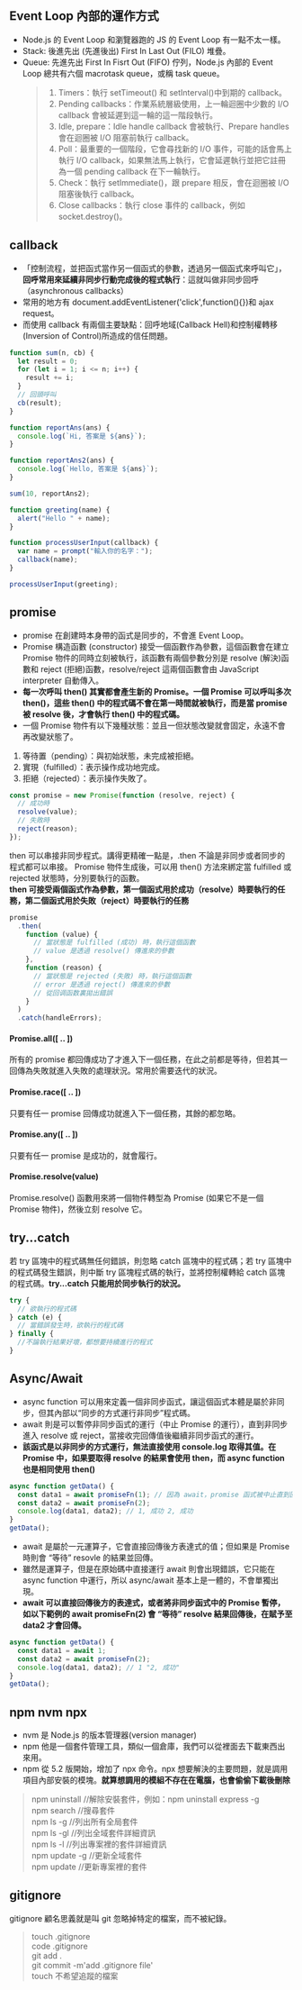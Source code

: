 ## Event Loop 內部的運作方式

- Node.js 的 Event Loop 和瀏覽器跑的 JS 的 Event Loop 有一點不太一樣。
- Stack: 後進先出 (先進後出) First In Last Out (FILO) 堆疊。
- Queue: 先進先出 First In Fisrt Out (FIFO) 佇列，Node.js 內部的 Event Loop 總共有六個 macrotask queue，或稱 task queue。
  > 1. Timers：執行 setTimeout() 和 setInterval()中到期的 callback。
  > 2. Pending callbacks：作業系統層級使用，上一輪迴圈中少數的 I/O callback 會被延遲到這一輪的這一階段執行。
  > 3. Idle, prepare：Idle handle callback 會被執行、Prepare handles 會在迴圈被 I/O 阻塞前執行 callback。
  > 4. Poll：最重要的一個階段，它會尋找新的 I/O 事件，可能的話會馬上執行 I/O callback，如果無法馬上執行，它會延遲執行並把它註冊為一個 pending callback 在下一輪執行。
  > 5. Check：執行 setImmediate()，跟 prepare 相反，會在迴圈被 I/O 阻塞後執行 callback。
  > 6. Close callbacks：執行 close 事件的 callback，例如 socket.destroy()。

## callback

- 「控制流程，並把函式當作另一個函式的參數，透過另一個函式來呼叫它」，**回呼常用來延續非同步行動完成後的程式執行**：這就叫做非同步回呼（asynchronous callbacks）
- 常用的地方有 document.addEventListener('click',function(){})和 ajax request。
- 而使用 callback 有兩個主要缺點：回呼地域(Callback Hell)和控制權轉移(Inversion of Control)所造成的信任問題。

```js
function sum(n, cb) {
  let result = 0;
  for (let i = 1; i <= n; i++) {
    result += i;
  }
  // 回頭呼叫
  cb(result);
}

function reportAns(ans) {
  console.log(`Hi, 答案是 ${ans}`);
}

function reportAns2(ans) {
  console.log(`Hello, 答案是 ${ans}`);
}

sum(10, reportAns2);
```

```js
function greeting(name) {
  alert("Hello " + name);
}

function processUserInput(callback) {
  var name = prompt("輸入你的名字：");
  callback(name);
}

processUserInput(greeting);
```

## promise

- promise 在創建時本身帶的函式是同步的，不會進 Event Loop。
- Promise 構造函數 (constructor) 接受一個函數作為參數，這個函數會在建立 Promise 物件的同時立刻被執行，該函數有兩個參數分別是 resolve (解決)函數和 reject (拒絕)函數，resolve/reject 這兩個函數會由 JavaScript interpreter 自動傳入。
- **每一次呼叫 then() 其實都會產生新的 Promise。一個 Promise 可以呼叫多次 then()，這些 then() 中的程式碼不會在第一時間就被執行，而是當 promise 被 resolve 後，才會執行 then() 中的程式碼。**<br>
- 一個 Promise 物件有以下幾種狀態：並且一但狀態改變就會固定，永遠不會再改變狀態了。

1. 等待置（pending）：與初始狀態，未完成被拒絕。
2. 實現（fulfilled）：表示操作成功地完成。
3. 拒絕（rejected）：表示操作失敗了。

```js
const promise = new Promise(function (resolve, reject) {
  // 成功時
  resolve(value);
  // 失敗時
  reject(reason);
});
```

then 可以串接非同步程式。講得更精確一點是，.then 不論是非同步或者同步的程式都可以串接。
Promise 物件生成後，可以用 then() 方法來綁定當 fulfilled 或 rejected 狀態時，分別要執行的函數。<br>
**then 可接受兩個函式作為參數，第一個函式用於成功（resolve）時要執行的任務，第二個函式用於失敗（reject）時要執行的任務**<br>

```js
promise
  .then(
    function (value) {
      // 當狀態是 fulfilled (成功) 時，執行這個函數
      // value 是透過 resolve() 傳進來的參數
    },
    function (reason) {
      // 當狀態是 rejected (失敗) 時，執行這個函數
      // error 是透過 reject() 傳進來的參數
      // 從回调函数裏拋出錯誤
    }
  )
  .catch(handleErrors);
```

#### Promise.all([ .. ])

所有的 promise 都回傳成功了才進入下一個任務，在此之前都是等待，但若其一回傳為失敗就進入失敗的處理狀況。常用於需要迭代的狀況。

#### Promise.race([ .. ])

只要有任一 promise 回傳成功就進入下一個任務，其餘的都忽略。

#### Promise.any([ .. ])

只要有任一 promise 是成功的，就會履行。

#### Promise.resolve(value)

Promise.resolve() 函數用來將一個物件轉型為 Promise (如果它不是一個 Promise 物件)，然後立刻 resolve 它。

## try...catch

若 try 區塊中的程式碼無任何錯誤，則忽略 catch 區塊中的程式碼；若 try 區塊中的程式碼發生錯誤，則中斷 try 區塊程式碼的執行，並將控制權轉給 catch 區塊的程式碼。**try...catch 只能用於同步執行的狀況。**

```js
try {
  // 欲執行的程式碼
} catch (e) {
  // 當錯誤發生時，欲執行的程式碼
} finally {
  //不論執行結果好壞，都想要持續進行的程式
}
```

## Async/Await

- async function 可以用來定義一個非同步函式，讓這個函式本體是屬於非同步，但其內部以“同步的方式運行非同步”程式碼。
- await 則是可以暫停非同步函式的運行（中止 Promise 的運行），直到非同步進入 resolve 或 reject，當接收完回傳值後繼續非同步函式的運行。
- **該函式是以非同步的方式運行，無法直接使用 console.log 取得其值。在 Promise 中，如果要取得 resolve 的結果會使用 then，而 async function 也是相同使用 then()**

```js
async function getData() {
  const data1 = await promiseFn(1); // 因為 await，promise 函式被中止直到回傳
  const data2 = await promiseFn(2);
  console.log(data1, data2); // 1, 成功 2, 成功
}
getData();
```

- await 是屬於一元運算子，它會直接回傳後方表達式的值；但如果是 Promise 時則會 “等待” resovle 的結果並回傳。
- 雖然是運算子，但是在原始碼中直接運行 await 則會出現錯誤，它只能在 async function 中運行，所以 async/await 基本上是一體的，不會單獨出現。
- **await 可以直接回傳後方的表達式，或者將非同步函式中的 Promise 暫停，如以下範例的 await promiseFn(2) 會 “等待” resolve 結果回傳後，在賦予至 data2 才會回傳。**

```js
async function getData() {
  const data1 = await 1;
  const data2 = await promiseFn(2);
  console.log(data1, data2); // 1 "2, 成功"
}
getData();
```

## npm nvm npx

- nvm 是 Node.js 的版本管理器(version manager)
- npm 他是一個套件管理工具，類似一個倉庫，我們可以從裡面去下載東西出來用。
- npm 從 5.2 版開始，增加了 npx 命令。npx 想要解決的主要問題，就是調用項目內部安裝的模塊。**就算想調用的模組不存在在電腦，也會偷偷下載後刪除**

> npm uninstall //解除安裝套件，例如：npm uninstall express -g<br>
> npm search //搜尋套件<br>
> npm ls -g //列出所有全局套件<br>
> npm ls -gl //列出全域套件詳細資訊<br>
> npm ls -l //列出專案裡的套件詳細資訊<br>
> npm update -g //更新全域套件<br>
> npm update //更新專案裡的套件<br>

## gitignore

gitignore 顧名思義就是叫 git 忽略掉特定的檔案，而不被紀錄。<br>

> touch .gitignore<br>
> code .gitignore<br>
> git add .<br>
> git commit -m'add .gitignore file'<br>
> touch 不希望追蹤的檔案
